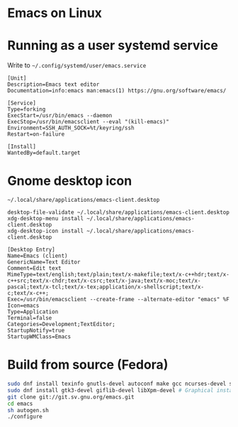 
# Emacs on Linux

# Running as a user systemd service

Write to `~/.config/systemd/user/emacs.service`

```
[Unit]
Description=Emacs text editor
Documentation=info:emacs man:emacs(1) https://gnu.org/software/emacs/

[Service]
Type=forking
ExecStart=/usr/bin/emacs --daemon
ExecStop=/usr/bin/emacsclient --eval "(kill-emacs)"
Environment=SSH_AUTH_SOCK=%t/keyring/ssh
Restart=on-failure

[Install]
WantedBy=default.target
```


# Gnome desktop icon

`~/.local/share/applications/emacs-client.desktop`

```shell
desktop-file-validate ~/.local/share/applications/emacs-client.desktop
xdg-desktop-menu install ~/.local/share/applications/emacs-client.desktop
xdg-desktop-icon install ~/.local/share/applications/emacs-client.desktop
```

```
[Desktop Entry]
Name=Emacs (client)
GenericName=Text Editor
Comment=Edit text
MimeType=text/english;text/plain;text/x-makefile;text/x-c++hdr;text/x-c++src;text/x-chdr;text/x-csrc;text/x-java;text/x-moc;text/x-pascal;text/x-tcl;text/x-tex;application/x-shellscript;text/x-c;text/x-c++;
Exec=/usr/bin/emacsclient --create-frame --alternate-editor "emacs" %F
Icon=emacs
Type=Application
Terminal=false
Categories=Development;TextEditor;
StartupNotify=true
StartupWMClass=Emacs
```


# Build from source (Fedora)

```sh
sudo dnf install texinfo gnutls-devel autoconf make gcc ncurses-devel sqlite-devel
sudo dnf install gtk3-devel giflib-devel libXpm-devel # Graphical install
git clone git://git.sv.gnu.org/emacs.git
cd emacs
sh autogen.sh
./configure
```
